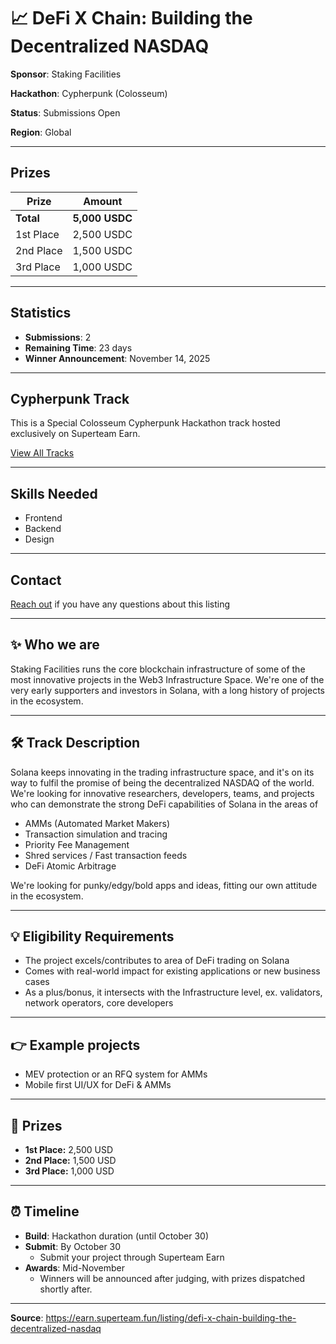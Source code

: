 # 📈 DeFi X Chain: Building the Decentralized NASDAQ

**Sponsor**: Staking Facilities

**Hackathon**: Cypherpunk (Colosseum)

**Status**: Submissions Open

**Region**: Global

---

## Prizes

| Prize | Amount |
|-------|--------|
| **Total** | **5,000 USDC** |
| 1st Place | 2,500 USDC |
| 2nd Place | 1,500 USDC |
| 3rd Place | 1,000 USDC |

---

## Statistics

- **Submissions**: 2
- **Remaining Time**: 23 days
- **Winner Announcement**: November 14, 2025

---

## Cypherpunk Track

This is a Special Colosseum Cypherpunk Hackathon track hosted exclusively on Superteam Earn.

[View All Tracks](https://earn.superteam.fun/hackathon/cypherpunk)

---

## Skills Needed

- Frontend
- Backend
- Design

---

## Contact

[Reach out](https://t.me/Maurice_08) if you have any questions about this listing

---

## ✨ Who we are

Staking Facilities runs the core blockchain infrastructure of some of the most innovative projects in the Web3 Infrastructure Space. We're one of the very early supporters and investors in Solana, with a long history of projects in the ecosystem.

---

## 🛠 Track Description

Solana keeps innovating in the trading infrastructure space, and it's on its way to fulfil the promise of being the decentralized NASDAQ of the world. We're looking for innovative researchers, developers, teams, and projects who can demonstrate the strong DeFi capabilities of Solana in the areas of

- AMMs (Automated Market Makers)
- Transaction simulation and tracing
- Priority Fee Management
- Shred services / Fast transaction feeds
- DeFi Atomic Arbitrage

We're looking for punky/edgy/bold apps and ideas, fitting our own attitude in the ecosystem.

---

## 💡 Eligibility Requirements

- The project excels/contributes to area of DeFi trading on Solana
- Comes with real-world impact for existing applications or new business cases
- As a plus/bonus, it intersects with the Infrastructure level, ex. validators, network operators, core developers

---

## 👉 Example projects

- MEV protection or an RFQ system for AMMs
- Mobile first UI/UX for DeFi & AMMs

---

## 💸 Prizes

- **1st Place:** 2,500 USD
- **2nd Place:** 1,500 USD
- **3rd Place:** 1,000 USD

---

## ⏰ Timeline

- **Build**: Hackathon duration (until October 30)
- **Submit**: By October 30
  - Submit your project through Superteam Earn
- **Awards**: Mid-November
  - Winners will be announced after judging, with prizes dispatched shortly after.

---

**Source**: https://earn.superteam.fun/listing/defi-x-chain-building-the-decentralized-nasdaq
